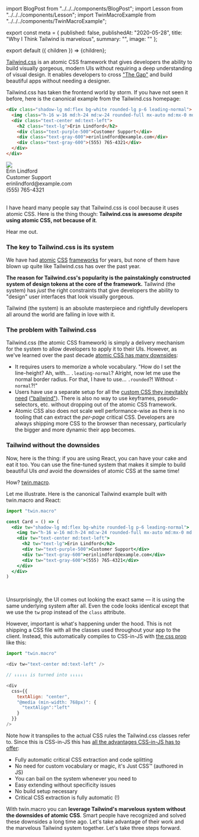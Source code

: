 import BlogPost from "../../../components/BlogPost";
import Lesson from "../../../components/Lesson";
import TwinMacroExample from "../../../components/TwinMacroExample";

export const meta = {
  published: false,
  publishedAt: "2020-05-28",
  title: "Why I Think Tailwind is marvelous",
  summary: "",
  image: ""
};

export default ({ children }) => <BlogPost meta={meta}>{children}</BlogPost>;

[Tailwind.css](https://tailwindcss.com) is an atomic CSS framework that gives developers the ability to build visually gorgeous, modern UIs without requiring a deep understanding of visual design. It enables developers to cross ["The Gap"](https://vimeo.com/85040589) and build beautiful apps without needing a designer.

Tailwind.css has taken the frontend world by storm. If you have not seen it before, here is the canonical example from the Tailwind.css homepage:

```html
<div class="shadow-lg md:flex bg-white rounded-lg p-6 leading-normal">
  <img class="h-16 w-16 md:h-24 md:w-24 rounded-full mx-auto md:mx-0 md:mr-6" src="avatar.jpg" />
  <div class="text-center md:text-left">
    <h2 class="text-lg">Erin Lindford</h2>
    <div class="text-purple-500">Customer Support</div>
    <div class="text-gray-600">erinlindford@example.com</div>
    <div class="text-gray-600">(555) 765-4321</div>
  </div>
</div>
```

<link href="https://unpkg.com/tailwindcss@^1.0/dist/tailwind.min.css" rel="stylesheet"/>

<div className="shadow-lg md:flex bg-white rounded-lg p-6 leading-normal">
  <img
    className="h-16 w-16 md:h-24 md:w-24 rounded-full mx-auto md:mx-0 md:mr-6" 
    src="https://randomuser.me/api/portraits/women/17.jpg"
  />
  <div className="text-center md:text-left">
    <div className="text-lg">Erin Lindford</div>
    <div className="text-purple-500">Customer Support</div>
    <div className="text-gray-600">erinlindford@example.com</div>
    <div className="text-gray-600">(555) 765-4321</div>
  </div>
</div>

<br />

I have heard many people say that Tailwind.css is cool because it uses atomic CSS. Here is the thing though: **Tailwind.css is awesome _despite_ using atomic CSS, not because of it**.

Hear me out.

### The key to Tailwind.css is its system

We have had [atomic](https://github.com/basscss/basscss/commit/ed65eec980c4899d930f2c293f70bc619573456f) [CSS](https://github.com/tachyons-css/tachyons/commit/7f27af8d52d8ed03615e23a9db5ff33fc8153729) [frameworks](https://medium.com/buzzfeed-design/introducing-solid-1c16b1bf4868) for years, but none of them have blown up quite like Tailwind.css has over the past year.

**The reason for Tailwind.css's popularity is the painstakingly constructed system of design tokens at the core of the framework.** Tailwind (the system) has _just_ the right constraints that give developers the ability to "design" user interfaces that look visually gorgeous.

Tailwind (the system) is an absolute masterpiece and rightfully developers all around the world are falling in love with it.

### The problem with Tailwind.css

Tailwind.css (the atomic CSS framework) is simply a delivery mechanism for the system to allow developers to apply it to their UIs. However, as we've learned over the past decade [atomic CSS has many downsides](https://jxnblk.com/blog/two-steps-forward/):

- It requires users to memorize a whole vocabulary. "How do I set the line-height? Ah, with... `.leading-normal`? Alright, now let me use the normal border radius. For that, I have to use... `.rounded`?! Without `-normal`?!"
- Users have use a separate setup for all the [custom CSS they inevitably need](https://twitter.com/kentcdodds/status/1240868842361913347) (["bailwind"](https://twitter.com/samselikoff/status/1251637275412357121)). There is also no way to use keyframes, pseudo-selectors, etc. without dropping out of the atomic CSS framework.
- Atomic CSS also does not scale well performance-wise as there is no tooling that can extract the _per-page_ critical CSS. Developers are always shipping more CSS to the browser than necessary, particularly the bigger and more dynamic their app becomes.

### Tailwind without the downsides

Now, here is the thing: if you are using React, you can have your cake and eat it too. You can use the fine-tuned system that makes it simple to build beautiful UIs _and_ avoid the downsides of atomic CSS at the same time!

How? [twin.macro](https://github.com/ben-rogerson/twin.macro).

Let me illustrate. Here is the canonical Tailwind example built with twin.macro and React:

```jsx
import "twin.macro"

const Card = () => (
  <div tw="shadow-lg md:flex bg-white rounded-lg p-6 leading-normal">
    <img tw="h-16 w-16 md:h-24 md:w-24 rounded-full mx-auto md:mx-0 md:mr-6" src="avatar.jpg" />
    <div tw="text-center md:text-left">
      <h2 tw="text-lg">Erin Lindford</h2>
      <div tw="text-purple-500">Customer Support</div>
      <div tw="text-gray-600">erinlindford@example.com</div>
      <div tw="text-gray-600">(555) 765-4321</div>
    </div>
  </div>
)
```

<TwinMacroExample />

<br />

Unsurprisingly, the UI comes out looking the exact same — it is using the same underlying system after all. Even the code looks identical except that we use the `tw` prop instead of the `class` attribute.

However, important is what's happening under the hood. This is not shipping a CSS file with all the classes used throughout your app to the client. Instead, this automatically compiles to CSS-in-JS with [the css prop](https://medium.com/styled-components/announcing-native-support-for-the-css-prop-in-styled-components-245ca5252feb) like this:

```js
import "twin.macro"

<div tw="text-center md:text-left" />

// ↓↓↓↓↓ is turned into ↓↓↓↓↓

<div 
  css={{
    textAlign: "center",
    "@media (min-width: 768px)": {
      "textAlign":"left"
    }
  }}
/>
```

Note how it transpiles to the actual CSS rules the Tailwind.css classes refer to. Since this is CSS-in-JS this has [all the advantages CSS-in-JS has to offer](/thoughts/css-in-js):

- Fully automatic critical CSS extraction and code splitting
- No need for custom vocabulary or magic, it's Just CSS™ (authored in JS)
- You can bail on the system whenever you need to
- Easy extending without specificity issues
- No build setup necessary
- Critical CSS extraction is fully automatic (!)

With twin.macro you can **leverage Tailwind's marvelous system without the downsides of atomic CSS**. Smart people have recognized and solved these downsides a long time ago. Let's take advantage of their work and the marvelous Tailwind system together. Let's take three steps forward.